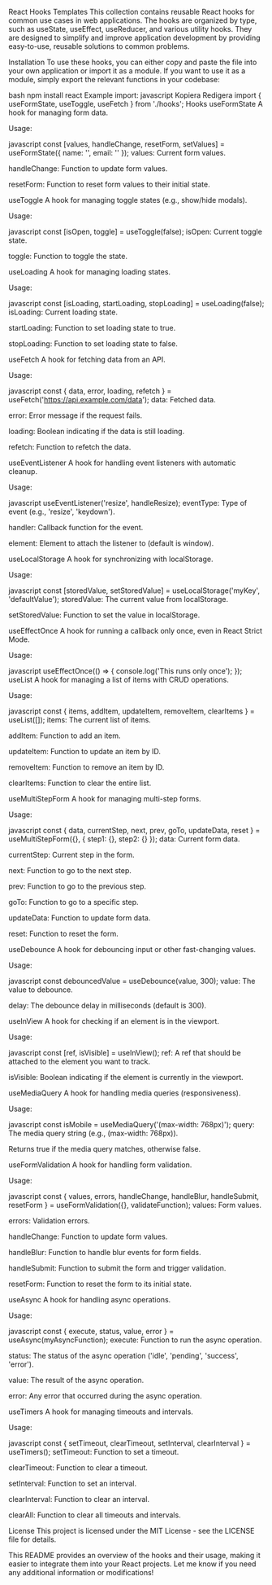 React Hooks Templates
This collection contains reusable React hooks for common use cases in web applications. The hooks are organized by type, such as useState, useEffect, useReducer, and various utility hooks. They are designed to simplify and improve application development by providing easy-to-use, reusable solutions to common problems.

Installation
To use these hooks, you can either copy and paste the file into your own application or import it as a module. If you want to use it as a module, simply export the relevant functions in your codebase:

bash
npm install react
Example import:
javascript
Kopiera
Redigera
import { useFormState, useToggle, useFetch } from './hooks';
Hooks
useFormState
A hook for managing form data.

Usage:

javascript
const [values, handleChange, resetForm, setValues] = useFormState({ name: '', email: '' });
values: Current form values.

handleChange: Function to update form values.

resetForm: Function to reset form values to their initial state.

useToggle
A hook for managing toggle states (e.g., show/hide modals).

Usage:

javascript
const [isOpen, toggle] = useToggle(false);
isOpen: Current toggle state.

toggle: Function to toggle the state.

useLoading
A hook for managing loading states.

Usage:

javascript
const [isLoading, startLoading, stopLoading] = useLoading(false);
isLoading: Current loading state.

startLoading: Function to set loading state to true.

stopLoading: Function to set loading state to false.

useFetch
A hook for fetching data from an API.

Usage:

javascript
const { data, error, loading, refetch } = useFetch('https://api.example.com/data');
data: Fetched data.

error: Error message if the request fails.

loading: Boolean indicating if the data is still loading.

refetch: Function to refetch the data.

useEventListener
A hook for handling event listeners with automatic cleanup.

Usage:

javascript
useEventListener('resize', handleResize);
eventType: Type of event (e.g., 'resize', 'keydown').

handler: Callback function for the event.

element: Element to attach the listener to (default is window).

useLocalStorage
A hook for synchronizing with localStorage.

Usage:

javascript
const [storedValue, setStoredValue] = useLocalStorage('myKey', 'defaultValue');
storedValue: The current value from localStorage.

setStoredValue: Function to set the value in localStorage.

useEffectOnce
A hook for running a callback only once, even in React Strict Mode.

Usage:

javascript
useEffectOnce(() => {
  console.log('This runs only once');
});
useList
A hook for managing a list of items with CRUD operations.

Usage:

javascript
const { items, addItem, updateItem, removeItem, clearItems } = useList([]);
items: The current list of items.

addItem: Function to add an item.

updateItem: Function to update an item by ID.

removeItem: Function to remove an item by ID.

clearItems: Function to clear the entire list.

useMultiStepForm
A hook for managing multi-step forms.

Usage:

javascript
const { data, currentStep, next, prev, goTo, updateData, reset } = useMultiStepForm({}, { step1: {}, step2: {} });
data: Current form data.

currentStep: Current step in the form.

next: Function to go to the next step.

prev: Function to go to the previous step.

goTo: Function to go to a specific step.

updateData: Function to update form data.

reset: Function to reset the form.

useDebounce
A hook for debouncing input or other fast-changing values.

Usage:

javascript
const debouncedValue = useDebounce(value, 300);
value: The value to debounce.

delay: The debounce delay in milliseconds (default is 300).

useInView
A hook for checking if an element is in the viewport.

Usage:

javascript
const [ref, isVisible] = useInView();
ref: A ref that should be attached to the element you want to track.

isVisible: Boolean indicating if the element is currently in the viewport.

useMediaQuery
A hook for handling media queries (responsiveness).

Usage:

javascript
const isMobile = useMediaQuery('(max-width: 768px)');
query: The media query string (e.g., (max-width: 768px)).

Returns true if the media query matches, otherwise false.

useFormValidation
A hook for handling form validation.

Usage:

javascript
const { values, errors, handleChange, handleBlur, handleSubmit, resetForm } = useFormValidation({}, validateFunction);
values: Form values.

errors: Validation errors.

handleChange: Function to update form values.

handleBlur: Function to handle blur events for form fields.

handleSubmit: Function to submit the form and trigger validation.

resetForm: Function to reset the form to its initial state.

useAsync
A hook for handling async operations.

Usage:

javascript
const { execute, status, value, error } = useAsync(myAsyncFunction);
execute: Function to run the async operation.

status: The status of the async operation ('idle', 'pending', 'success', 'error').

value: The result of the async operation.

error: Any error that occurred during the async operation.

useTimers
A hook for managing timeouts and intervals.

Usage:

javascript
const { setTimeout, clearTimeout, setInterval, clearInterval } = useTimers();
setTimeout: Function to set a timeout.

clearTimeout: Function to clear a timeout.

setInterval: Function to set an interval.

clearInterval: Function to clear an interval.

clearAll: Function to clear all timeouts and intervals.

License
This project is licensed under the MIT License - see the LICENSE file for details.

This README provides an overview of the hooks and their usage, making it easier to integrate them into your React projects. Let me know if you need any additional information or modifications!
